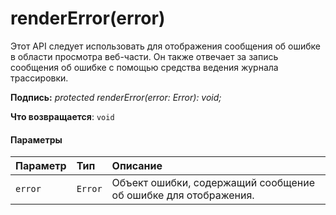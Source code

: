 # <a name="rendererrorerror"></a>renderError(error)




Этот API следует использовать для отображения сообщения об ошибке в области просмотра веб-части. Он также отвечает за запись сообщения об ошибке с помощью средства ведения журнала трассировки.

**Подпись:** _protected renderError(error: Error): void;_

**Что возвращается**: `void`





#### <a name="parameters"></a>Параметры


| Параметр    | Тип    | Описание |
|:-------------|:---------------|:------------|
| `error`    | `Error` | Объект ошибки, содержащий сообщение об ошибке для отображения. |


